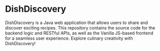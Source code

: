 # DishDiscovery
DishDiscovery is a Java web application that allows users to share and discover exciting recipes. This repository contains the source code for the backend logic and RESTful APIs, as well as the Vanilla JS-based frontend for a seamless user experience. Explore culinary creativity with DishDiscovery!

